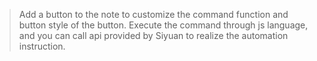 > Add a button to the note to customize the command function and button style of the button. Execute the command through js language, and you can call api provided by Siyuan to realize the automation instruction.